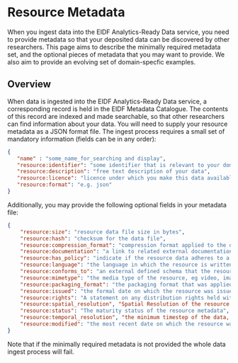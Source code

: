 # Resource Metadata

When you ingest data into the EIDF Analytics-Ready Data service, you need to provide metadata so that your deposited data can be discovered by other researchers. This page aims to describe the minimally required metadata set, and the optional pieces of metadata that you may want to provide. We also aim to provide an evolving set of domain-specfic examples.

## Overview

When data is ingested into the EIDF Analytics-Ready Data service, a corresponding record is held in the EIDF Metadata Catalogue. The contents of this record are indexed and made searchable, so that other researchers can find information about your data. You will need to supply your resource metadata as a JSON format file. The ingest process requires a small set of mandatory information (fields can be in any order):

```json
{
   "name" : "some_name_for_searching and display",
   "resource:identifier": "some identifier that is relevant to your domain",
   "resource:description": "free text description of your data",
   "resource:licence": "licence under which you make this data available",
   "resource:format": "e.g. json"
}
```

Additionally, you may provide the following optional fields in your metadata file:

```json
{
    "resource:size": "resource data file size in bytes",
    "resource:hash": "checksum for the data file",
    "resource:compression_format": "compression format applied to the data, if appropriate",
    "resource:documentation": "a link to related external documentation about this resource",
    "resource:has_policy": "indicate if the resource data adheres to a specific defined policy",
    "resource:language": "the language in which the resource is written, if appropriate",
    "resource:conforms_to": "an external defined schema that the resource conforms to",
    "resource:mimetype": "the media type of the resource, eg video, images, etc",
    "resource:packaging_format": "the packaging format that was applied to the resource, if appropriate",
    "resource:issued": "the formal date on which the resource was issued",
    "resource:rights": "A statement on any distribution rights held with respect to the resource", 
    "resource:spatial_resolution", "Spatial Resolution of the resource data (in metres)",
    "resource:status": "The maturity status of the resource metadata",
    "resource:temporal_resolution", "the minimum timestep of the data, if appropriate",
    "resource:modified": "the most recent date on which the resource was modified before ingest",
}

```

Note that if the minimally required metadata is not provided the whole data ingest process will fail.
